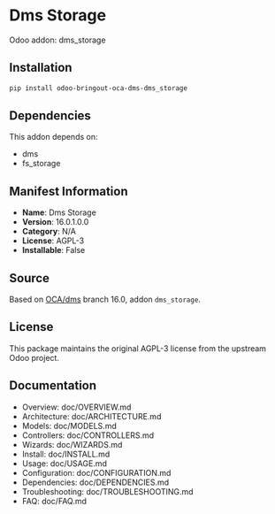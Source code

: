 # Dms Storage

Odoo addon: dms_storage

## Installation

```bash
pip install odoo-bringout-oca-dms-dms_storage
```

## Dependencies

This addon depends on:
- dms
- fs_storage

## Manifest Information

- **Name**: Dms Storage
- **Version**: 16.0.1.0.0
- **Category**: N/A
- **License**: AGPL-3
- **Installable**: False

## Source

Based on [OCA/dms](https://github.com/OCA/dms) branch 16.0, addon `dms_storage`.

## License

This package maintains the original AGPL-3 license from the upstream Odoo project.

## Documentation

- Overview: doc/OVERVIEW.md
- Architecture: doc/ARCHITECTURE.md
- Models: doc/MODELS.md
- Controllers: doc/CONTROLLERS.md
- Wizards: doc/WIZARDS.md
- Install: doc/INSTALL.md
- Usage: doc/USAGE.md
- Configuration: doc/CONFIGURATION.md
- Dependencies: doc/DEPENDENCIES.md
- Troubleshooting: doc/TROUBLESHOOTING.md
- FAQ: doc/FAQ.md
